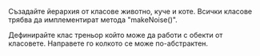 Съзадайте йерархия от класове животно, куче и коте. Всички класове трябва да имплементират метода "makeNoise()". 

Дефинирайте клас треньор който може да работи с обекти от класовете. Направете го колкото се може по-абстрактен.
